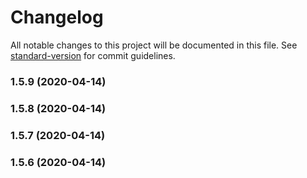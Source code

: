 # Changelog

All notable changes to this project will be documented in this file. See [standard-version](https://github.com/conventional-changelog/standard-version) for commit guidelines.

### 1.5.9 (2020-04-14)

### 1.5.8 (2020-04-14)

### 1.5.7 (2020-04-14)

### 1.5.6 (2020-04-14)
